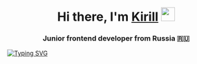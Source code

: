 <h1 align="center">Hi there, I'm <a href="https://tlgg.ru/@AbonentNeAlo" target="_blank">Kirill</a> 
<img src="https://github.com/blackcater/blackcater/raw/main/images/Hi.gif" height="32"/></h1>
<h3 align="center">Junior frontend developer from Russia 🇷🇺</h3>


[![Typing SVG](https://readme-typing-svg.herokuapp.com?color=%2336BCF7&lines=Frontend+developer)](https://git.io/typing-svg)
